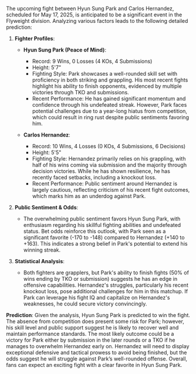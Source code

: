 The upcoming fight between Hyun Sung Park and Carlos Hernandez, scheduled for May 17, 2025, is anticipated to be a significant event in the Flyweight division. Analyzing various factors leads to the following detailed prediction:

1. **Fighter Profiles**:
   - **Hyun Sung Park (Peace of Mind)**:
     - Record: 9 Wins, 0 Losses (4 KOs, 4 Submissions)
     - Height: 5'7"
     - Fighting Style: Park showcases a well-rounded skill set with proficiency in both striking and grappling. His most recent fights highlight his ability to finish opponents, evidenced by multiple victories through TKO and submissions.
     - Recent Performance: He has gained significant momentum and confidence through his undefeated streak. However, Park faces potential challenges due to a year-long hiatus from competition, which could result in ring rust despite public sentiments favoring him.

   - **Carlos Hernandez**:
     - Record: 10 Wins, 4 Losses (0 KOs, 4 Submissions, 6 Decisions)
     - Height: 5'5"
     - Fighting Style: Hernandez primarily relies on his grappling, with half of his wins coming via submission and the majority through decision victories. While he has shown resilience, he has recently faced setbacks, including a knockout loss.
     - Recent Performance: Public sentiment around Hernandez is largely cautious, reflecting criticism of his recent fight outcomes, which marks him as an underdog against Park.

2. **Public Sentiment & Odds**:
   - The overwhelming public sentiment favors Hyun Sung Park, with enthusiasm regarding his skillful fighting abilities and undefeated status. Bet odds reinforce this outlook, with Park seen as a significant favorite (-170 to -148) compared to Hernandez (+140 to +163). This indicates a strong belief in Park's potential to extend his winning streak.
  
3. **Statistical Analysis**:
   - Both fighters are grapplers, but Park's ability to finish fights (50% of wins ending by TKO or submission) suggests he has an edge in offensive capabilities. Hernandez's struggles, particularly his recent knockout loss, pose additional challenges for him in this matchup. If Park can leverage his fight IQ and capitalize on Hernandez's weaknesses, he could secure victory convincingly.

**Prediction**: Given the analysis, Hyun Sung Park is predicted to win the fight. The absence from competition does present some risk for Park; however, his skill level and public support suggest he is likely to recover well and maintain performance standards. The most likely outcome could be a victory for Park either by submission in the later rounds or a TKO if he manages to overwhelm Hernandez early on. Hernandez will need to display exceptional defensive and tactical prowess to avoid being finished, but the odds suggest he will struggle against Park’s well-rounded offense. Overall, fans can expect an exciting fight with a clear favorite in Hyun Sung Park.
